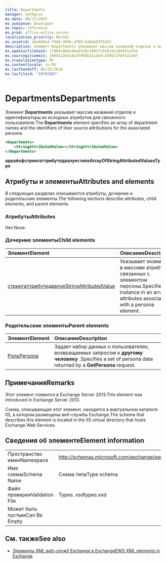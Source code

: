 ```yaml
---
title: Departments
manager: sethgros
ms.date: 09/17/2015
ms.audience: Developer
ms.topic: reference
ms.prod: office-online-server
localization_priority: Normal
ms.assetid: a0a6b0a4-f0dd-4945-af69-628da93f5452
description: Элемент Departments указывает массив названий отделов и идентификаторы их исходных атрибутов для связанного пользователя.
ms.openlocfilehash: 1f969c069cdbe4318c5692fc91615c184451af64
ms.sourcegitcommit: 34041125dc8c5f993b21cebfc4f8b72f0fd2cb6f
ms.translationtype: MT
ms.contentlocale: ru-RU
ms.lasthandoff: 06/25/2018
ms.locfileid: "19762067"
---
```

# <a name="departments"></a><span data-ttu-id="fa788-103">Departments</span><span class="sxs-lookup"><span data-stu-id="fa788-103">Departments</span></span>

<span data-ttu-id="fa788-104">Элемент **Departments** указывает массив названий отделов и идентификаторы их исходных атрибутов для связанного пользователя.</span><span class="sxs-lookup"><span data-stu-id="fa788-104">The **Departments** element specifies an array of department names and the identifiers of their source attributions for the associated persona.</span></span> 
  
```XML
<Departments>
    <StringAttributedValue></StringAttributedValue>
</Departments>
```

 <span data-ttu-id="fa788-105">**аррайофстрингаттрибутедвалуестипе**</span><span class="sxs-lookup"><span data-stu-id="fa788-105">**ArrayOfStringAttributedValuesType**</span></span>
## <a name="attributes-and-elements"></a><span data-ttu-id="fa788-106">Атрибуты и элементы</span><span class="sxs-lookup"><span data-stu-id="fa788-106">Attributes and elements</span></span>

<span data-ttu-id="fa788-107">В следующих разделах описываются атрибуты, дочерние и родительские элементы.</span><span class="sxs-lookup"><span data-stu-id="fa788-107">The following sections describe attributes, child elements, and parent elements.</span></span>
  
### <a name="attributes"></a><span data-ttu-id="fa788-108">Атрибуты</span><span class="sxs-lookup"><span data-stu-id="fa788-108">Attributes</span></span>

<span data-ttu-id="fa788-109">Нет.</span><span class="sxs-lookup"><span data-stu-id="fa788-109">None.</span></span>
  
### <a name="child-elements"></a><span data-ttu-id="fa788-110">Дочерние элементы</span><span class="sxs-lookup"><span data-stu-id="fa788-110">Child elements</span></span>

|<span data-ttu-id="fa788-111">**Элемент**</span><span class="sxs-lookup"><span data-stu-id="fa788-111">**Element**</span></span>|<span data-ttu-id="fa788-112">**Описание**</span><span class="sxs-lookup"><span data-stu-id="fa788-112">**Description**</span></span>|
|:-----|:-----|
|[<span data-ttu-id="fa788-113">стрингаттрибутедвалуе</span><span class="sxs-lookup"><span data-stu-id="fa788-113">StringAttributedValue</span></span>](stringattributedvalue.md) <br/> |<span data-ttu-id="fa788-114">Указывает экземпляр в массиве атрибутов, связанных с элементом персоны.</span><span class="sxs-lookup"><span data-stu-id="fa788-114">Specifies an instance in an array of attributes associated with a persona element.</span></span>  <br/> |
   
### <a name="parent-elements"></a><span data-ttu-id="fa788-115">Родительские элементы</span><span class="sxs-lookup"><span data-stu-id="fa788-115">Parent elements</span></span>

|<span data-ttu-id="fa788-116">**Элемент**</span><span class="sxs-lookup"><span data-stu-id="fa788-116">**Element**</span></span>|<span data-ttu-id="fa788-117">**Описание**</span><span class="sxs-lookup"><span data-stu-id="fa788-117">**Description**</span></span>|
|:-----|:-----|
|[<span data-ttu-id="fa788-118">Роль</span><span class="sxs-lookup"><span data-stu-id="fa788-118">Persona</span></span>](persona.md) <br/> |<span data-ttu-id="fa788-119">Задает набор данных о пользователях, возвращаемых запросом к **другому человеку** .</span><span class="sxs-lookup"><span data-stu-id="fa788-119">Specifies a set of persona data returned by a **GetPersona** request.</span></span>  <br/> |
   
## <a name="remarks"></a><span data-ttu-id="fa788-120">Примечания</span><span class="sxs-lookup"><span data-stu-id="fa788-120">Remarks</span></span>

<span data-ttu-id="fa788-121">Этот элемент появился в Exchange Server 2013.</span><span class="sxs-lookup"><span data-stu-id="fa788-121">This element was introduced in Exchange Server 2013.</span></span>
  
<span data-ttu-id="fa788-122">Схема, описывающая этот элемент, находится в виртуальном каталоге IIS, в котором размещены веб-службы Exchange.</span><span class="sxs-lookup"><span data-stu-id="fa788-122">The schema that describes this element is located in the IIS virtual directory that hosts Exchange Web Services.</span></span>
  
## <a name="element-information"></a><span data-ttu-id="fa788-123">Сведения об элементе</span><span class="sxs-lookup"><span data-stu-id="fa788-123">Element information</span></span>

|||
|:-----|:-----|
|<span data-ttu-id="fa788-124">Пространство имен</span><span class="sxs-lookup"><span data-stu-id="fa788-124">Namespace</span></span>  <br/> |http://schemas.microsoft.com/exchange/services/2006/types  <br/> |
|<span data-ttu-id="fa788-125">Имя схемы</span><span class="sxs-lookup"><span data-stu-id="fa788-125">Schema Name</span></span>  <br/> |<span data-ttu-id="fa788-126">Схема типа</span><span class="sxs-lookup"><span data-stu-id="fa788-126">Type schema</span></span>  <br/> |
|<span data-ttu-id="fa788-127">Файл проверки</span><span class="sxs-lookup"><span data-stu-id="fa788-127">Validation File</span></span>  <br/> |<span data-ttu-id="fa788-128">Types. xsd</span><span class="sxs-lookup"><span data-stu-id="fa788-128">types.xsd</span></span>  <br/> |
|<span data-ttu-id="fa788-129">Может быть пустым</span><span class="sxs-lookup"><span data-stu-id="fa788-129">Can Be Empty</span></span>  <br/> ||
   
## <a name="see-also"></a><span data-ttu-id="fa788-130">См. также</span><span class="sxs-lookup"><span data-stu-id="fa788-130">See also</span></span>

- [<span data-ttu-id="fa788-131">Элементы XML веб-служб Exchange в Exchange</span><span class="sxs-lookup"><span data-stu-id="fa788-131">EWS XML elements in Exchange</span></span>](ews-xml-elements-in-exchange.md)

